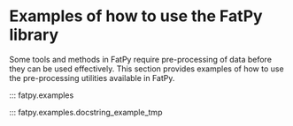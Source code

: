 # Examples of how to use the FatPy library

Some tools and methods in FatPy require pre-processing of data before they can be used effectively. This section provides examples of how to use the pre-processing utilities available in FatPy.

::: fatpy.examples

::: fatpy.examples.docstring_example_tmp
